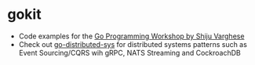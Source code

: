 # gokit
* Code examples for the [Go Programming Workshop by Shiju Varghese](https://github.com/shijuvar/gokit/blob/master/training/README.md)
* Check out [go-distributed-sys](https://github.com/shijuvar/go-distributed-sys) for distributed systems patterns such as Event Sourcing/CQRS wih gRPC, NATS Streaming and CockroachDB
